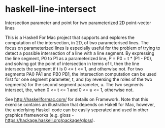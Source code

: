 # haskell-line-intersect
Intersection parameter and point for two parameterized 2D point-vector lines 

This is a Haskell For Mac project that supports and explores the computation of the intersection, in 2D, 
of two parameterised lines. The focus on parameterized lines is especially useful for the problem of trying to 
detect a possible intersection of a line with a line segment. By expressing the line segment, P0 to P1 as 
a parameterized line, P = P0 + t * (P1 - P0), and solving got the point of intersection in terms of t, then
the line intersects the segment if t is 0 <= t <= 1, and otherwise not. For two segments PA0 PA1 and PB0 PB1,
the intersection computation can be used first for one segment parameter, t, and (by reversing the roles of the 
two segments) for the second segment parameter, u. The two segments intersect, the, when 0 <= t <= 1
and 0 <= u <= 1, otherwise not.

See http://haskellformac.com/ for details on Framework. Note that this exercise contains an illustration that
depends on Hakell for Mac, however, the underlying Haskell code can be easily seperated and used in other
graphics frameworks (e.g. gloss - https://hackage.haskell.org/package/gloss).